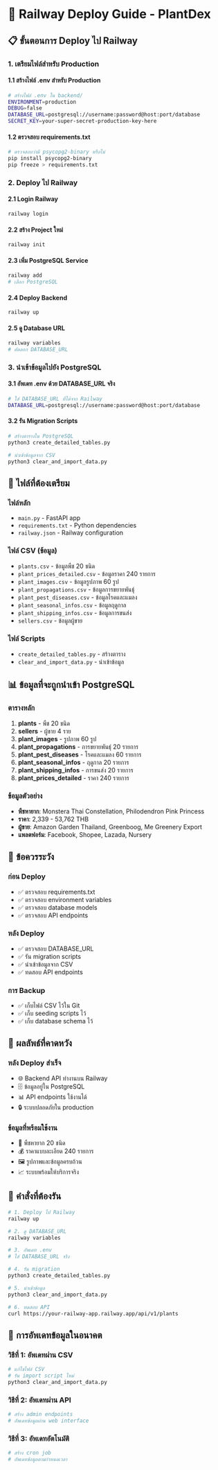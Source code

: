 # 🚀 Railway Deploy Guide - PlantDex

## 📋 **ขั้นตอนการ Deploy ไป Railway**

### **1. เตรียมไฟล์สำหรับ Production**

#### **1.1 สร้างไฟล์ .env สำหรับ Production**
```bash
# สร้างไฟล์ .env ใน backend/
ENVIRONMENT=production
DEBUG=false
DATABASE_URL=postgresql://username:password@host:port/database
SECRET_KEY=your-super-secret-production-key-here
```

#### **1.2 ตรวจสอบ requirements.txt**
```bash
# ตรวจสอบว่ามี psycopg2-binary หรือไม่
pip install psycopg2-binary
pip freeze > requirements.txt
```

### **2. Deploy ไป Railway**

#### **2.1 Login Railway**
```bash
railway login
```

#### **2.2 สร้าง Project ใหม่**
```bash
railway init
```

#### **2.3 เพิ่ม PostgreSQL Service**
```bash
railway add
# เลือก PostgreSQL
```

#### **2.4 Deploy Backend**
```bash
railway up
```

#### **2.5 ดู Database URL**
```bash
railway variables
# คัดลอก DATABASE_URL
```

### **3. นำเข้าข้อมูลไปยัง PostgreSQL**

#### **3.1 อัพเดท .env ด้วย DATABASE_URL จริง**
```bash
# ใส่ DATABASE_URL ที่ได้จาก Railway
DATABASE_URL=postgresql://username:password@host:port/database
```

#### **3.2 รัน Migration Scripts**
```bash
# สร้างตารางใน PostgreSQL
python3 create_detailed_tables.py

# นำเข้าข้อมูลจาก CSV
python3 clear_and_import_data.py
```

## 🔧 **ไฟล์ที่ต้องเตรียม**

### **ไฟล์หลัก**
- `main.py` - FastAPI app
- `requirements.txt` - Python dependencies
- `railway.json` - Railway configuration

### **ไฟล์ CSV (ข้อมูล)**
- `plants.csv` - ข้อมูลพืช 20 ชนิด
- `plant_prices_detailed.csv` - ข้อมูลราคา 240 รายการ
- `plant_images.csv` - ข้อมูลรูปภาพ 60 รูป
- `plant_propagations.csv` - ข้อมูลการขยายพันธุ์
- `plant_pest_diseases.csv` - ข้อมูลโรคและแมลง
- `plant_seasonal_infos.csv` - ข้อมูลฤดูกาล
- `plant_shipping_infos.csv` - ข้อมูลการขนส่ง
- `sellers.csv` - ข้อมูลผู้ขาย

### **ไฟล์ Scripts**
- `create_detailed_tables.py` - สร้างตาราง
- `clear_and_import_data.py` - นำเข้าข้อมูล

## 📊 **ข้อมูลที่จะถูกนำเข้า PostgreSQL**

### **ตารางหลัก**
1. **plants** - พืช 20 ชนิด
2. **sellers** - ผู้ขาย 4 ราย
3. **plant_images** - รูปภาพ 60 รูป
4. **plant_propagations** - การขยายพันธุ์ 20 รายการ
5. **plant_pest_diseases** - โรคและแมลง 60 รายการ
6. **plant_seasonal_infos** - ฤดูกาล 20 รายการ
7. **plant_shipping_infos** - การขนส่ง 20 รายการ
8. **plant_prices_detailed** - ราคา 240 รายการ

### **ข้อมูลตัวอย่าง**
- **พืชหายาก**: Monstera Thai Constellation, Philodendron Pink Princess
- **ราคา**: 2,339 - 53,762 THB
- **ผู้ขาย**: Amazon Garden Thailand, Greenboog, Me Greenery Export
- **แพลตฟอร์ม**: Facebook, Shopee, Lazada, Nursery

## 🚨 **ข้อควรระวัง**

### **ก่อน Deploy**
- ✅ ตรวจสอบ requirements.txt
- ✅ ตรวจสอบ environment variables
- ✅ ตรวจสอบ database models
- ✅ ตรวจสอบ API endpoints

### **หลัง Deploy**
- ✅ ตรวจสอบ DATABASE_URL
- ✅ รัน migration scripts
- ✅ นำเข้าข้อมูลจาก CSV
- ✅ ทดสอบ API endpoints

### **การ Backup**
- ✅ เก็บไฟล์ CSV ไว้ใน Git
- ✅ เก็บ seeding scripts ไว้
- ✅ เก็บ database schema ไว้

## 🎯 **ผลลัพธ์ที่คาดหวัง**

### **หลัง Deploy สำเร็จ**
- 🌐 Backend API ทำงานบน Railway
- 🗄️ ข้อมูลอยู่ใน PostgreSQL
- 📊 API endpoints ใช้งานได้
- 🔒 ระบบปลอดภัยใน production

### **ข้อมูลที่พร้อมใช้งาน**
- 🌱 พืชหายาก 20 ชนิด
- 💰 ราคาแบบละเอียด 240 รายการ
- 🖼️ รูปภาพและข้อมูลครบถ้วน
- 📈 ระบบพร้อมให้บริการจริง

## 📝 **คำสั่งที่ต้องรัน**

```bash
# 1. Deploy ไป Railway
railway up

# 2. ดู DATABASE_URL
railway variables

# 3. อัพเดท .env
# ใส่ DATABASE_URL จริง

# 4. รัน migration
python3 create_detailed_tables.py

# 5. นำเข้าข้อมูล
python3 clear_and_import_data.py

# 6. ทดสอบ API
curl https://your-railway-app.railway.app/api/v1/plants
```

## 🔄 **การอัพเดทข้อมูลในอนาคต**

### **วิธีที่ 1: อัพเดทผ่าน CSV**
```bash
# แก้ไขไฟล์ CSV
# รัน import script ใหม่
python3 clear_and_import_data.py
```

### **วิธีที่ 2: อัพเดทผ่าน API**
```bash
# สร้าง admin endpoints
# อัพเดทข้อมูลผ่าน web interface
```

### **วิธีที่ 3: อัพเดทอัตโนมัติ**
```bash
# สร้าง cron job
# อัพเดทข้อมูลตามกำหนดเวลา
``` 